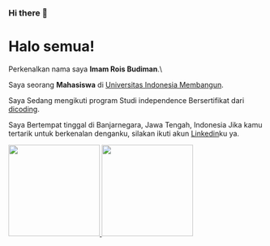 ### Hi there 👋

<!--
**P2377A371ImamRoisBudiman/P2377A371ImamRoisBudiman** is a ✨ _special_ ✨ repository because its `README.md` (this file) appears on your GitHub profile.

Here are some ideas to get you started:

- 🔭 I’m currently working on ...
- 🌱 I’m currently learning ...
- 👯 I’m looking to collaborate on ...
- 🤔 I’m looking for help with ...
- 💬 Ask me about ...
- 📫 How to reach me: ...
- 😄 Pronouns: ...
- ⚡ Fun fact: ...
-->

# Halo semua! 

Perkenalkan nama saya **Imam Rois Budiman**.\

Saya seorang **Mahasiswa** di [Universitas Indonesia Membangun](https://inaba.ac.id/).

Saya Sedang mengikuti program Studi independence Bersertifikat dari [dicoding](https://www.dicoding.com/).

Saya Bertempat tinggal di Banjarnegara, Jawa Tengah, Indonesia
Jika kamu tertarik untuk berkenalan denganku, silakan ikuti akun [Linkedin](https://www.linkedin.com/in/imam-rois-budiman-288b9118b)ku ya.


<p align="left">
<a href="https://github.com/P2377A371ImamRoisBudiman">
  <img height="180em" src="https://github-readme-stats-eight-theta.vercel.app/api?username=P2377A371ImamRoisBudiman&show_icons=true&theme=algolia&include_all_commits=true&count_private=true"/>
  <img height="180em" src="https://github-readme-stats-eight-theta.vercel.app/api/top-langs/?username=P2377A371ImamRoisBudiman&layout=compact&langs_count=8&theme=algolia"/>
</a>
</p>



